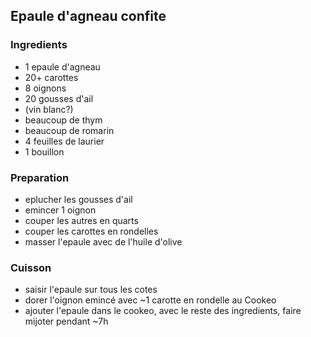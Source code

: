 ## Epaule d'agneau confite 

### Ingredients

- 1 epaule d'agneau
- 20+ carottes 
- 8 oignons
- 20 gousses d'ail
- (vin blanc?)
- beaucoup de thym
- beaucoup de romarin
- 4 feuilles de laurier
- 1 bouillon

### Preparation

- eplucher les gousses d'ail
- emincer 1 oignon
- couper les autres en quarts
- couper les carottes en rondelles
- masser l'epaule avec de l'huile d'olive

### Cuisson

- saisir l'epaule sur tous les cotes
- dorer l'oignon emincé avec ~1 carotte en rondelle au Cookeo
- ajouter l'epaule dans le cookeo, avec le reste des ingredients, faire mijoter pendant ~7h

